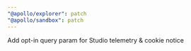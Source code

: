 ```yaml
---
"@apollo/explorer": patch
"@apollo/sandbox": patch
---
```


Add opt-in query param for Studio telemetry & cookie notice
